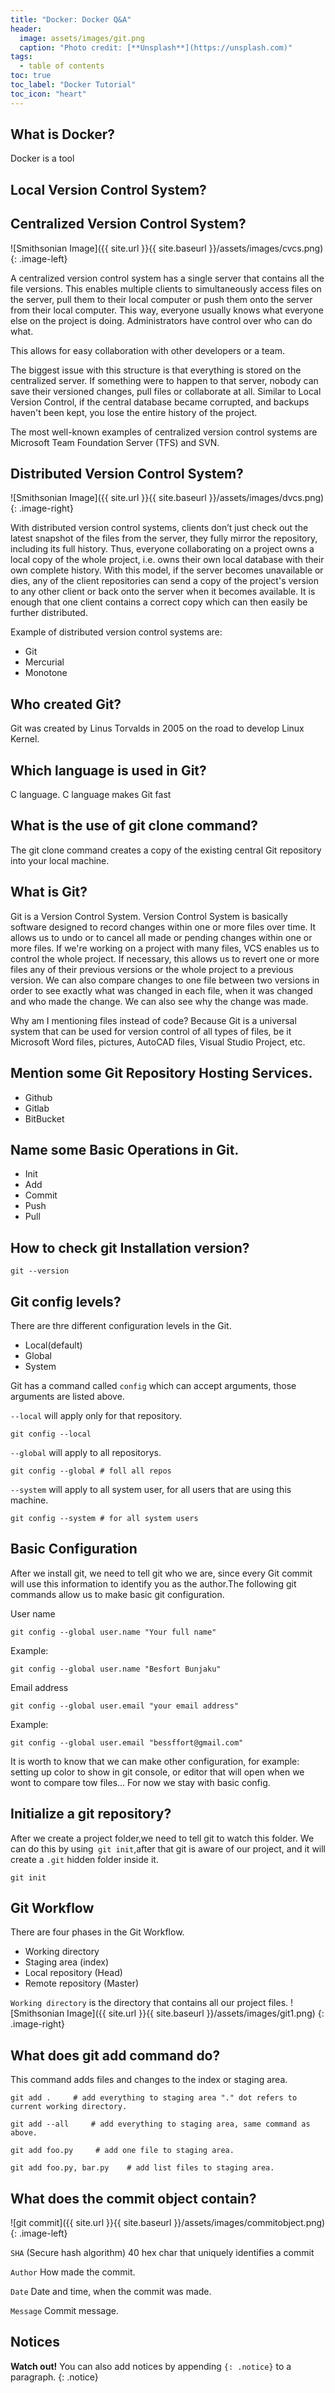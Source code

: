 ```yaml
---
title: "Docker: Docker Q&A"
header:
  image: assets/images/git.png
  caption: "Photo credit: [**Unsplash**](https://unsplash.com)"
tags:
  - table of contents
toc: true
toc_label: "Docker Tutorial"
toc_icon: "heart"
---
```

## What is Docker?
Docker is a tool 

## Local Version Control System?
## Centralized Version Control System?

![Smithsonian Image]({{ site.url }}{{ site.baseurl }}/assets/images/cvcs.png)
{: .image-left}

A centralized version control system has a single server that contains all the file versions. This enables multiple clients to simultaneously access files on the server, pull them to their local computer or push them onto the server from their local computer. This way, everyone usually knows what everyone else on the project is doing. Administrators have control over who can do what.

This allows for easy collaboration with other developers or a team.

The biggest issue with this structure is that everything is stored on the centralized server. If something were to happen to that server, nobody can save their versioned changes, pull files or collaborate at all. Similar to Local Version Control, if the central database became corrupted, and backups haven't been kept, you lose the entire history of the project.

The most well-known examples of centralized version control systems are Microsoft Team Foundation Server (TFS) and SVN.
## Distributed Version Control System?

![Smithsonian Image]({{ site.url }}{{ site.baseurl }}/assets/images/dvcs.png)
{: .image-right}

With distributed version control systems, clients don’t just check out the latest snapshot of the files from the server, they fully mirror the repository, including its full history. Thus, everyone collaborating on a project owns a local copy of the whole project, i.e. owns their own local database with their own complete history. With this model, if the server becomes unavailable or dies, any of the client repositories can send a copy of the project's version to any other client or back onto the server when it becomes available. It is enough that one client contains a correct copy which can then easily be further distributed.

Example of distributed version control systems are:
  * Git
  * Mercurial
  * Monotone

## Who created Git?
Git was created by Linus Torvalds in 2005 on the road to develop Linux Kernel.

## Which language is used in Git?
C language. C language makes Git fast

## What is the use of git clone command?
The git clone command creates a copy of the existing central Git repository into your local machine.

## What is Git?
Git is a Version Control System. Version Control System is basically software designed to record changes within one or more files over time. It allows us to undo or to cancel all made or pending changes within one or more files. If we're working on a project with many files, VCS enables us to control the whole project. If necessary, this allows us to revert one or more files any of their previous versions or the whole project to a previous version. We can also compare changes to one file between two versions in order to see exactly what was changed in each file, when it was changed and who made the change. We can also see why the change was made.

Why am I mentioning files instead of code? Because Git is a universal system that can be used for version control of all types of files, be it Microsoft Word files, pictures, AutoCAD files, Visual Studio Project, etc.

## Mention some Git Repository Hosting Services.
* Github
* Gitlab
* BitBucket

## Name some Basic Operations in Git.
* Init
* Add
* Commit
* Push
* Pull

## How to check git Installation version?
```console
git --version
```
## Git config levels?
There are thre different configuration levels in the Git. 
  * Local(default)
  * Global
  * System

Git has a command called `config` which can accept arguments, those arguments are listed above.

`--local` will apply only for that repository.
```console
git config --local
```
`--global` will apply to all repositorys.
```console
git config --global # foll all repos
```
`--system` will apply to all system user, for all users that are using this machine.
```console
git config --system # for all system users
```

## Basic Configuration
After we install git, we need to tell git who we are, since every Git commit will use this information to identify you as the author.The following git commands allow us to make basic git configuration.

User name
```console
git config --global user.name "Your full name"
```
Example:
```console
git config --global user.name "Besfort Bunjaku"
```
Email address
```console
git config --global user.email "your email address"
```
Example:
```console
git config --global user.email "bessffort@gmail.com"
```
It is worth to know that we can make other configuration, for example: setting up color to show in git console, or editor that will open when we wont to compare tow files...
For now we stay with basic config.

## Initialize a git repository?
After we create a project folder,we need to tell git to watch this folder. We can do this by using` git init`,after that git is aware of our project, and it will create a `.git` hidden folder inside it.

```console
git init
```

## Git Workflow
There are four phases in the Git Workflow.
* Working directory
* Staging area (index)
* Local repository (Head)
* Remote repository (Master)

`Working directory` is the directory that contains all our project files.
![Smithsonian Image]({{ site.url }}{{ site.baseurl }}/assets/images/git1.png)
{: .image-right}

## What does git add command do?
This command adds files and changes to the index or staging area.
```console
git add .     # add everything to staging area "." dot refers to current working directory.
```
```console
git add --all     # add everything to staging area, same command as above.
```
```console
git add foo.py     # add one file to staging area.
```
```console
git add foo.py, bar.py    # add list files to staging area.
```

## What does the commit object contain?

![git commit]({{ site.url }}{{ site.baseurl }}/assets/images/commitobject.png)
{: .image-left}

`SHA` (Secure hash algorithm) 40 hex char that uniquely identifies a commit

`Author` How made the commit.

`Date` Date and time, when the commit was made.

`Message` Commit message.
## Notices

**Watch out!** You can also add notices by appending `{: .notice}` to a paragraph.
{: .notice}